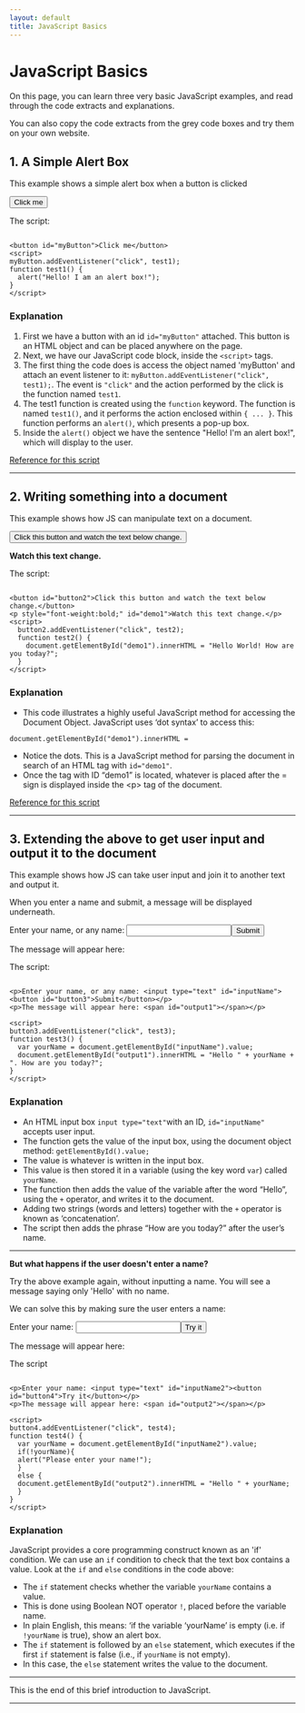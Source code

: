 ```yaml
---
layout: default
title: JavaScript Basics
---
```


<h1>JavaScript Basics</h1>
<p>On this page, you can learn three very basic JavaScript examples, and read through the code extracts and explanations.</p>
<p>You can also copy the code extracts from the grey code boxes and try them on your own website.</p>

<h2>1. A Simple Alert Box</h2>
<p>This example shows a simple alert box when a button is clicked</p>

<button id="myButton">Click me</button>
<script>
myButton.addEventListener("click", test1);    
function test1() {
  alert("Hello! I am an alert box!");
}
</script>

<p>The script:</p>

```

<button id="myButton">Click me</button>
<script>
myButton.addEventListener("click", test1);  
function test1() {
  alert("Hello! I am an alert box!");
}
</script>

```

<h3>Explanation</h3>

<p> 
<ol>
<li>First we have a button with an id <code>id="myButton"</code> attached. This button is an HTML object and can be placed anywhere on the page.</li>
<li>Next, we have our JavaScript code block, inside the <code>&lt;script&gt;</code> tags.</li>
<li>The first thing the code does is access the object named 'myButton' and attach an event listener to it: <code>myButton.addEventListener("click", test1);</code>. The event is <code>"click"</code> and the action performed by the click is the function named <code>test1</code>.</li>
<li>The test1 function is created using the <code>function</code> keyword. The function is named <code>test1()</code>, and it performs the action enclosed within <code>{ ... }</code>. This function performs an <code>alert()</code>, which presents a pop-up box.</li>
<li>Inside the <code>alert()</code> object we have the sentence "Hello! I'm an alert box!", which will display to the user.</li>
</ol>
</p>

<p><a href="https://www.w3schools.com/jsref/met_win_alert.asp">Reference for this script</a></p>
<hr>

<h2>2. Writing something into a document</h2>
<p>This example shows how JS can manipulate text on a document.</p>
<button id="button2">Click this button and watch the text below change.</button>
<p style="font-weight:bold;" id="demo1">Watch this text change.</p>
<script>
  button2.addEventListener("click", test2); 
  function test2() {
  document.getElementById("demo1").innerHTML = "Hello World! How are you today?";
  }
</script>

<p>The script:</p>

```

<button id="button2">Click this button and watch the text below change.</button>
<p style="font-weight:bold;" id="demo1">Watch this text change.</p>
<script>
  button2.addEventListener("click", test2); 
  function test2() {
    document.getElementById("demo1").innerHTML = "Hello World! How are you today?";
  }
</script>

```

<h3>Explanation</h3>
<ul>
<li>This code illustrates a highly useful JavaScript method for accessing the Document Object. JavaScript uses &lsquo;dot syntax&rsquo; to access this:</li>
</ul>
<p><code>document.getElementById("demo1").innerHTML = </code></p>
<ul>
<li>Notice the dots. This is a JavaScript method for parsing the document in search of an HTML tag with <code>id="demo1"</code>.</li>
<li>Once the tag with ID &ldquo;demo1&rdquo; is located, whatever is placed after the = sign is displayed inside the &lt;p&gt; tag of the document.</li>
</ul>

<p><a href="https://www.w3schools.com/jsref/met_document_getelementbyid.asp">Reference for this script</a></p>
<hr>

<h2>3. Extending the above to get user input and output it to the document</h2>
<p>This example shows how JS can take user input and join it to another text and output it.</p>
<p>When you enter a name and submit, a message will be displayed underneath.</p>

<p>Enter your name, or any name: <input type="text" id="inputName"><button id="button3">Submit</button></p>
<p>The message will appear here: <span id="output1"></span></p>

<script>
button3.addEventListener("click", test3); 
function test3() {
  var yourName = document.getElementById("inputName").value;
  document.getElementById("output1").innerHTML = "Hello " + yourName + ". How are you today?";
}
</script>

<p>The script:</p>

```

<p>Enter your name, or any name: <input type="text" id="inputName"><button id="button3">Submit</button></p>
<p>The message will appear here: <span id="output1"></span></p>

<script>
button3.addEventListener("click", test3); 
function test3() {
  var yourName = document.getElementById("inputName").value;
  document.getElementById("output1").innerHTML = "Hello " + yourName + ". How are you today?";
}
</script>

```


<h3>Explanation</h3>
<ul>
<li>An HTML input box <code>input type="text"</code>with an ID, <code>id="inputName"</code> accepts user input.</li>
<li>The function gets the value of the input box, using the document object method: <code>getElementById().value;</code></li>
<li>The value is whatever is written in the input box.</li>
<li>This value is then stored it in a variable (using the key word <code>var</code>) called <code>yourName</code>.</li>
<li>The function then adds the value of the variable after the word &ldquo;Hello&rdquo;, using the <code>+</code> operator, and writes it to the document.</li>
<li>Adding two strings (words and letters) together with the <code>+</code> operator is known as &lsquo;concatenation&rsquo;.</li>
<li>The script then adds the phrase &ldquo;How are you today?&rdquo; after the user&rsquo;s name.</li>
</ul>


<hr>
<p><strong>But what happens if the user doesn't enter a name?</strong></p>
<p>Try the above example again, without inputting a name. You will see a message saying only 'Hello' with no name.</p>
<p>We can solve this by making sure the user enters a name:</p>

<p>Enter your name: <input type="text" id="inputName2"><button id="button4">Try it</button></p>
<p>The message will appear here: <span id="output2"></span></p>
<script>
button4.addEventListener("click", test4); 
function test4() {
  var yourName = document.getElementById("inputName2").value;
  if(!yourName){
  alert("Please enter your name!");
  }
  else {
  document.getElementById("output2").innerHTML = "Hello " + yourName;
  }
}
</script>

<p>The script</p>

```

<p>Enter your name: <input type="text" id="inputName2"><button id="button4">Try it</button></p>
<p>The message will appear here: <span id="output2"></span></p>

<script>
button4.addEventListener("click", test4); 
function test4() {
  var yourName = document.getElementById("inputName2").value;
  if(!yourName){
  alert("Please enter your name!");
  }
  else {
  document.getElementById("output2").innerHTML = "Hello " + yourName;
  }
}
</script>

```

<h3>Explanation</h3>
<p>JavaScript provides a core programming construct known as an 'if' condition. We can use an <code>if</code> condition to check that the text box contains a value. Look at the <code>if</code> and <code>else</code> conditions in the code above:</p>
<ul>
<li>The <code>if</code> statement checks whether the variable <code>yourName</code> contains a value.</li>
<li>This is done using Boolean NOT operator <code>!</code>, placed before the variable name.</li>
<li>In plain English, this means: &lsquo;if the variable &lsquo;yourName&rsquo; is empty (i.e. if <code>!yourName</code> is true), show an alert box.</li>
<li>The <code>if</code> statement is followed by an <code>else</code> statement, which executes if the first <code>if</code> statement is false (i.e., if <code>yourName</code> is not empty).</li>
<li>In this case, the <code>else</code> statement writes the value to the document.</li>
</ul>
<hr>
<p>This is the end of this brief introduction to JavaScript.</p>
<hr>
